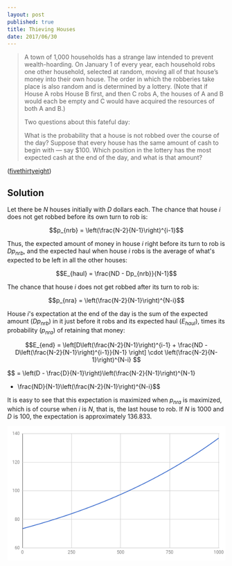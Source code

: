 ```yaml
---
layout: post
published: true
title: Thieving Houses
date: 2017/06/30
---
```


>A town of 1,000 households has a strange law intended to prevent wealth-hoarding. On January 1 of every year, each household robs one other household, selected at random, moving all of that house’s money into their own house. The order in which the robberies take place is also random and is determined by a lottery. (Note that if House A robs House B first, and then C robs A, the houses of A and B would each be empty and C would have acquired the resources of both A and B.)
>
>Two questions about this fateful day:
>
>What is the probability that a house is not robbed over the course of the day?
Suppose that every house has the same amount of cash to begin with — say \$100. Which position in the lottery has the most expected cash at the end of the day, and what is that amount?
<!--more-->

([fivethirtyeight](https://fivethirtyeight.com/features/who-steals-the-most-in-a-town-full-of-thieves/))

## Solution
Let there be $N$ houses initially with $D$ dollars each. The chance that house $i$ does not get robbed before its own turn to rob is:

$$p_{nrb} = \left(\frac{N-2}{N-1}\right)^{i-1}$$

Thus, the expected amount of money in house $i$ right before its turn to rob is $Dp_{nrb}$, and the expected haul when house $i$ robs is the average of what's expected to be left in all the other houses:

$$E_{haul} = \frac{ND - Dp_{nrb}}{N-1}$$

The chance that house $i$ does not get robbed after its turn to rob is:

$$p_{nra} = \left(\frac{N-2}{N-1}\right)^{N-i}$$

House $i$'s expectation at the end of the day is the sum of the expected amount ($Dp_{nrb}$) in it just before it robs and its expected haul ($E_{haul}$), times its probability ($p_{nra}$) of retaining that money:

$$E_{end} = \left[D\left(\frac{N-2}{N-1}\right)^{i-1} + 
\frac{ND - D\left(\frac{N-2}{N-1}\right)^{i-1}}{N-1} \right] \cdot
\left(\frac{N-2}{N-1}\right)^{N-i}
$$

$$ = \left(D - \frac{D}{N-1}\right)\left(\frac{N-2}{N-1}\right)^{N-1}
 + \frac{ND}{N-1}\left(\frac{N-2}{N-1}\right)^{N-i}$$

It is easy to see that this expectation is maximized when $p_{nra}$ is maximized, which is of course when $i$ is $N$, that is, the last house to rob. If $N$ is $1000$ and $D$ is $100$, the expectation is approximately $136.833$.

<center><img src="/img/ThievingHouses.PNG" alt="Lottery position versus expected day's-end fortune." style="width: 600px;"/></center>

<br>
 

